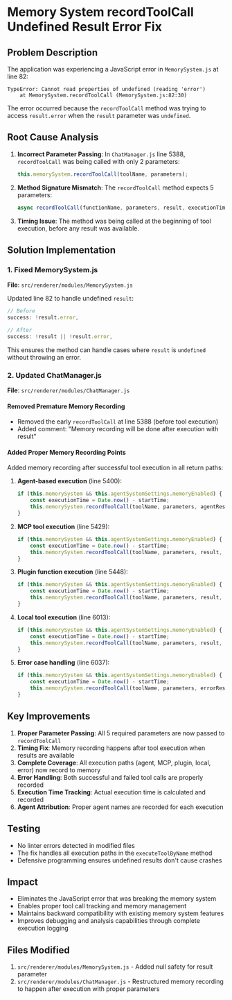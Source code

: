 # Memory System recordToolCall Undefined Result Error Fix

## Problem Description

The application was experiencing a JavaScript error in `MemorySystem.js` at line 82:

```
TypeError: Cannot read properties of undefined (reading 'error')
    at MemorySystem.recordToolCall (MemorySystem.js:82:30)
```

The error occurred because the `recordToolCall` method was trying to access `result.error` when the `result` parameter was `undefined`.

## Root Cause Analysis

1. **Incorrect Parameter Passing**: In `ChatManager.js` line 5388, `recordToolCall` was being called with only 2 parameters:
   ```javascript
   this.memorySystem.recordToolCall(toolName, parameters);
   ```

2. **Method Signature Mismatch**: The `recordToolCall` method expects 5 parameters:
   ```javascript
   async recordToolCall(functionName, parameters, result, executionTime, agent)
   ```

3. **Timing Issue**: The method was being called at the beginning of tool execution, before any result was available.

## Solution Implementation

### 1. Fixed MemorySystem.js

**File**: `src/renderer/modules/MemorySystem.js`

Updated line 82 to handle undefined `result`:

```javascript
// Before
success: !result.error,

// After  
success: !result || !result.error,
```

This ensures the method can handle cases where `result` is `undefined` without throwing an error.

### 2. Updated ChatManager.js

**File**: `src/renderer/modules/ChatManager.js`

#### Removed Premature Memory Recording
- Removed the early `recordToolCall` at line 5388 (before tool execution)
- Added comment: "Memory recording will be done after execution with result"

#### Added Proper Memory Recording Points
Added memory recording after successful tool execution in all return paths:

1. **Agent-based execution** (line 5400):
   ```javascript
   if (this.memorySystem && this.agentSystemSettings.memoryEnabled) {
       const executionTime = Date.now() - startTime;
       this.memorySystem.recordToolCall(toolName, parameters, agentResult.result, executionTime, agentName);
   }
   ```

2. **MCP tool execution** (line 5429):
   ```javascript
   if (this.memorySystem && this.agentSystemSettings.memoryEnabled) {
       const executionTime = Date.now() - startTime;
       this.memorySystem.recordToolCall(toolName, parameters, result, executionTime, agentName);
   }
   ```

3. **Plugin function execution** (line 5448):
   ```javascript
   if (this.memorySystem && this.agentSystemSettings.memoryEnabled) {
       const executionTime = Date.now() - startTime;
       this.memorySystem.recordToolCall(toolName, parameters, result, executionTime, agentName);
   }
   ```

4. **Local tool execution** (line 6013):
   ```javascript
   if (this.memorySystem && this.agentSystemSettings.memoryEnabled) {
       const executionTime = Date.now() - startTime;
       this.memorySystem.recordToolCall(toolName, parameters, result, executionTime, agentName);
   }
   ```

5. **Error case handling** (line 6037):
   ```javascript
   if (this.memorySystem && this.agentSystemSettings.memoryEnabled) {
       const executionTime = Date.now() - startTime;
       this.memorySystem.recordToolCall(toolName, parameters, errorResult, executionTime, agentName || 'System Agent');
   }
   ```

## Key Improvements

1. **Proper Parameter Passing**: All 5 required parameters are now passed to `recordToolCall`
2. **Timing Fix**: Memory recording happens after tool execution when results are available
3. **Complete Coverage**: All execution paths (agent, MCP, plugin, local, error) now record to memory
4. **Error Handling**: Both successful and failed tool calls are properly recorded
5. **Execution Time Tracking**: Actual execution time is calculated and recorded
6. **Agent Attribution**: Proper agent names are recorded for each execution

## Testing

- No linter errors detected in modified files
- The fix handles all execution paths in the `executeToolByName` method
- Defensive programming ensures undefined results don't cause crashes

## Impact

- Eliminates the JavaScript error that was breaking the memory system
- Enables proper tool call tracking and memory management
- Maintains backward compatibility with existing memory system features
- Improves debugging and analysis capabilities through complete execution logging

## Files Modified

1. `src/renderer/modules/MemorySystem.js` - Added null safety for result parameter
2. `src/renderer/modules/ChatManager.js` - Restructured memory recording to happen after execution with proper parameters
